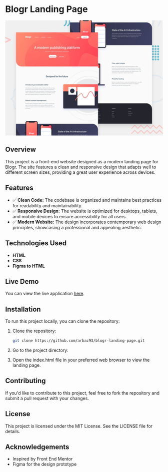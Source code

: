 # Blogr Landing Page  

![Blogr Landing Page Screenshot](./design/desktop-preview.jpg)  

## Overview  

This project is a front-end website designed as a modern landing page for Blogr. The site features a clean and responsive design that adapts well to different screen sizes, providing a great user experience across devices.  

## Features  

- ✅ **Clean Code:** The codebase is organized and maintains best practices for readability and maintainability.  
- ✅ **Responsive Design:** The website is optimized for desktops, tablets, and mobile devices to ensure accessibility for all users.  
- ✅ **Modern Website:** The design incorporates contemporary web design principles, showcasing a professional and appealing aesthetic.  

## Technologies Used  

- **HTML**  
- **CSS**  
- **Figma to HTML**  

## Live Demo  

You can view the live application [here](https://arbaz93.github.io/blogr-landing-page/).  

## Installation  

To run this project locally, you can clone the repository:  

1. Clone the repository:  
   ```bash  
   git clone https://github.com/arbaz93/blogr-landing-page.git

2. Go to the project directory:

3. Open the index.html file in your preferred web browser to view the landing page.

## Contributing  

If you'd like to contribute to this project, feel free to fork the repository and submit a pull request with your changes.

## License 

This project is licensed under the MIT License. See the LICENSE file for details.

## Acknowledgements 

- Inspired by Front End Mentor
- Figma for the design prototype
